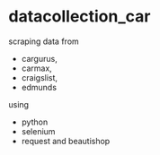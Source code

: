 # datacollection_car
scraping data from 
- cargurus,
- carmax,
- craigslist,
- edmunds

using 
- python
- selenium
- request and beautishop
